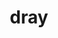 ---
title: "dray"
layout: cache
categories: [package, v0.19]
meta: {"versions": ["0.1.8"], "compilers": ["gcc@=7.5.0"], "oss": ["ubuntu18.04"], "platforms": ["linux"], "targets": ["x86_64"], "stacks": ["data-vis-sdk"], "num_specs": 1, "num_specs_by_stack": {"data-vis-sdk": 1}}
spec_details: [{"hash": "2qdfrlh3dpgrgpim7nfbgax7rqlyuwli", "compiler": "gcc@=7.5.0", "versions": ["0.1.8"], "os": "ubuntu18.04", "platform": "linux", "target": "x86_64", "variants": ["+blt_find_mpi", "build_system=generic", "~cuda", "~logging", "+mpi", "+openmp", "+shared", "~stats", "~test", "~utils"], "stacks": ["data-vis-sdk"], "size": "-", "tarball": "https://binaries.spack.io/releases/v0.19/build_cache/linux-ubuntu18.04-x86_64/gcc-7.5.0/dray-0.1.8/linux-ubuntu18.04-x86_64-gcc-7.5.0-dray-0.1.8-2qdfrlh3dpgrgpim7nfbgax7rqlyuwli.spack"}]
---
